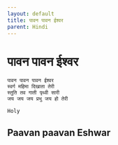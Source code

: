 ```yaml
---
layout: default
title: पावन पावन ईश्वर
parent: Hindi
---
```

# पावन पावन ईश्वर
```
पावन पावन पावन ईश्वर
स्वर्ग महिमा दिखाता तेरी
स्तुति तव गाती पृथ्वी सारी
जय जय जय प्रभु जय हो तेरी
```
`Holy`

## Paavan paavan Eshwar